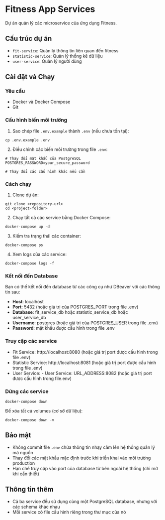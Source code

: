 # Fitness App Services

Dự án quản lý các microservice của ứng dụng Fitness.

## Cấu trúc dự án

- `fit-service`: Quản lý thông tin liên quan đến fitness
- `statistic-service`: Quản lý thống kê dữ liệu
- `user-service`: Quản lý người dùng 

## Cài đặt và Chạy

### Yêu cầu

- Docker và Docker Compose
- Git

### Cấu hình biến môi trường

1. Sao chép file `.env.example` thành `.env` (nếu chưa tồn tại):
```
cp .env.example .env
```

2. Điều chỉnh các biến môi trường trong file `.env`:
```
# Thay đổi mật khẩu của PostgreSQL
POSTGRES_PASSWORD=your_secure_password

# Thay đổi các cấu hình khác nếu cần
```

### Cách chạy

1. Clone dự án:
```
git clone <repository-url>
cd <project-folder>
```

2. Chạy tất cả các service bằng Docker Compose:
```
docker-compose up -d
```

3. Kiểm tra trạng thái các container:
```
docker-compose ps
```

4. Xem logs của các service:
```
docker-compose logs -f
```

### Kết nối đến Database

Bạn có thể kết nối đến database từ các công cụ như DBeaver với các thông tin sau:

- **Host**: localhost
- **Port**: 5432 (hoặc giá trị của POSTGRES_PORT trong file .env)
- **Database**: fit_service_db hoặc statistic_service_db hoặc user_service_db
- **Username**: postgres (hoặc giá trị của POSTGRES_USER trong file .env)
- **Password**: mật khẩu được cấu hình trong file .env

### Truy cập các service

- Fit Service: http://localhost:8080 (hoặc giá trị port được cấu hình trong file .env)
- Statistic Service: http://localhost:8081 (hoặc giá trị port được cấu hình trong file .env)
- User Service: - User Service: URL_ADDRESS:8082 (hoặc giá trị port được cấu hình trong file.env)

### Dừng các service

```
docker-compose down
```

Để xóa tất cả volumes (cơ sở dữ liệu):
```
docker-compose down -v
```

## Bảo mật

- Không commit file `.env` chứa thông tin nhạy cảm lên hệ thống quản lý mã nguồn
- Thay đổi các mật khẩu mặc định trước khi triển khai vào môi trường production
- Hạn chế truy cập vào port của database từ bên ngoài hệ thống (chỉ mở khi cần thiết)

## Thông tin thêm

- Cả ba service đều sử dụng cùng một PostgreSQL database, nhưng với các schema khác nhau
- Mỗi service có file cấu hình riêng trong thư mục của nó 